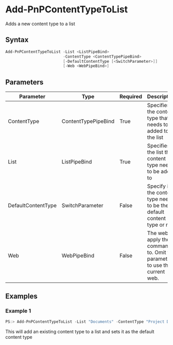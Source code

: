 # Add-PnPContentTypeToList
Adds a new content type to a list
## Syntax
```powershell
Add-PnPContentTypeToList -List <ListPipeBind>
                         -ContentType <ContentTypePipeBind>
                         [-DefaultContentType [<SwitchParameter>]]
                         [-Web <WebPipeBind>]
```


## Parameters
Parameter|Type|Required|Description
---------|----|--------|-----------
|ContentType|ContentTypePipeBind|True|Specifies the content type that needs to be added to the list|
|List|ListPipeBind|True|Specifies the list the content type needs to be added to|
|DefaultContentType|SwitchParameter|False|Specify if the content type needs to be the default content type or not|
|Web|WebPipeBind|False|The web to apply the command to. Omit this parameter to use the current web.|
## Examples

### Example 1
```powershell
PS:> Add-PnPContentTypeToList -List "Documents" -ContentType "Project Document" -DefaultContentType
```
This will add an existing content type to a list and sets it as the default content type

